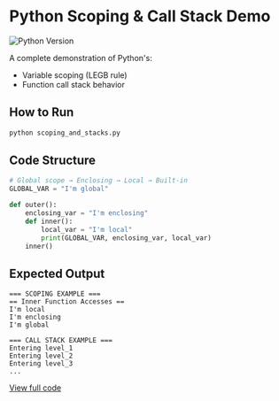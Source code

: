 # Python Scoping & Call Stack Demo

![Python Version](https://img.shields.io/badge/python-3.8%2B-blue)

A complete demonstration of Python's:
- Variable scoping (LEGB rule)
- Function call stack behavior

## How to Run
```bash
python scoping_and_stacks.py
```

## Code Structure
```python
# Global scope → Enclosing → Local → Built-in
GLOBAL_VAR = "I'm global"

def outer():
    enclosing_var = "I'm enclosing"
    def inner():
        local_var = "I'm local"
        print(GLOBAL_VAR, enclosing_var, local_var)
    inner()
```

## Expected Output
```
=== SCOPING EXAMPLE ===
== Inner Function Accesses ==
I'm local
I'm enclosing
I'm global

=== CALL STACK EXAMPLE ===
Entering level_1
Entering level_2
Entering level_3
...
```

[View full code](scoping_and_stacks.py)
